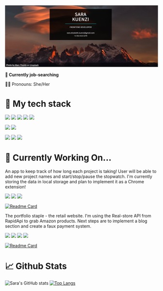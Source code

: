 [![Header](https://github.com/skuenzi/skuenzi/blob/main/pink-mountain-banner.png?raw=true "Header")](https://skuenzi.github.io)

**👔 Currently job-searching**

 💁‍♀️  Pronouns: She/Her

# 💾 My tech stack 

![](https://img.shields.io/static/v1?label=Code&message=Javascript&color=df6d74&?style=plastic&logo=javascript)
![](https://img.shields.io/static/v1?label=Code&message=React&color=df6d74&?style=plastic&logo=react)
![](https://img.shields.io/static/v1?label=Code&message=HTML5&color=df6d74&?style=plastic&logo=html5)
![](https://img.shields.io/static/v1?label=Code&message=CSS3&color=df6d74&?style=plastic&logo=css3)
![](https://img.shields.io/static/v1?label=Code&message=Styled-Components&color=df6d74&?style=plastic&logo=styledcomponents)


![](https://img.shields.io/static/v1?label=Learning&message=Node.js&color=df6d74&?style=plastic&logo=nodedotjs)
![](https://img.shields.io/static/v1?label=Learning&message=Redux&color=df6d74&?style=plastic&logo=redux)

![](https://img.shields.io/static/v1?label=With&message=Scrimba&color=df6d74&?style=plastic&logo=scrimba)
![](https://img.shields.io/static/v1?label=With&message=FreeCodeCamp&color=df6d74&?style=plastic&logo=freecodecamp)
![](https://img.shields.io/static/v1?label=With&message=PromineoTech&color=df6d74&?style=plastic)


# 🔨 Currently Working On...

An app to keep track of how long each project is taking! User will be able to add new project names and start/stop/pause the stopwatch. I'm currently storing the data in local storage and plan to implement it as a Chrome extension!

![](https://img.shields.io/static/v1?label=Code&message=React&color=df6d74&?style=plastic&logo=react)
![](https://img.shields.io/static/v1?label=Code&message=HTML5&color=df6d74&?style=plastic&logo=html5)
![](https://img.shields.io/static/v1?label=Code&message=CSS3&color=df6d74&?style=plastic&logo=css3)

[![Readme Card](https://github-readme-stats.vercel.app/api/pin/?username=skuenzi&repo=project-timer&theme=onedark)](https://github-readme-stats.vercel.app/api/pin/?username=skuenzi&repo=project-timer)

The portfolio staple - the retail website. I'm using the Real-store API from RapidApi to grab Amazon products. Next steps are to implement a blog section and create a faux payment system.

![](https://img.shields.io/static/v1?label=Code&message=React&color=df6d74&?style=plastic&logo=react)
![](https://img.shields.io/static/v1?label=Code&message=HTML5&color=df6d74&?style=plastic&logo=html5)
![](https://img.shields.io/static/v1?label=Code&message=CSS3&color=df6d74&?style=plastic&logo=css3)
![](https://img.shields.io/static/v1?label=Code&message=Styled-Components&color=df6d74&?style=plastic&logo=styledcomponents)

[![Readme Card](https://github-readme-stats.vercel.app/api/pin/?username=skuenzi&repo=retail-app&theme=onedark)](https://github-readme-stats.vercel.app/api/pin/?username=skuenzi&repo=retail-app)

# 📈 Github Stats
![Sara's GitHub stats](https://github-readme-stats.vercel.app/api?username=skuenzi&show_icons=true&theme=onedark)
[![Top Langs](https://github-readme-stats.vercel.app/api/top-langs/?username=skuenzi&layout=compact&theme=onedark)](https://github.com/skuenzi/github-readme-stats)




<!--
**skuenzi/skuenzi** is a ✨ _special_ ✨ repository because its `README.md` (this file) appears on your GitHub profile.

Here are some ideas to get you started:

- 🔭 I’m currently working on ...
- 🌱 I’m currently learning ...
- 👯 I’m looking to collaborate on ...
- 🤔 I’m looking for help with ...
- 💬 Ask me about ...
- 📫 How to reach me: ...
- 😄 Pronouns: ...
- ⚡ Fun fact: ...
-->
